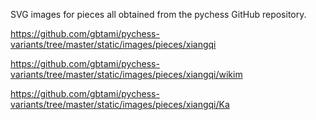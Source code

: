 SVG images for pieces all obtained from the pychess GitHub repository.

https://github.com/gbtami/pychess-variants/tree/master/static/images/pieces/xiangqi


https://github.com/gbtami/pychess-variants/tree/master/static/images/pieces/xiangqi/wikim

https://github.com/gbtami/pychess-variants/tree/master/static/images/pieces/xiangqi/Ka
